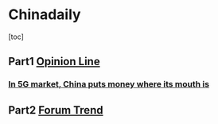 # Chinadaily  
[toc]  
## Part1 [Opinion Line](http://www.chinadaily.com.cn/opinion/opinionline)  
### [In 5G market, China puts money where its mouth is]()  



## Part2 [Forum Trend](http://www.chinadaily.com.cn/opinion/forumtrends)  

